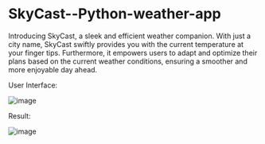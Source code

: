 # SkyCast--Python-weather-app
Introducing SkyCast, a sleek and efficient weather companion. 
With just a city name, SkyCast swiftly provides you with the current temperature at your finger tips. 
Furthermore, it empowers users to adapt and optimize their plans based on the current weather conditions, ensuring a smoother and more enjoyable day ahead.

User Interface:

![image](https://github.com/Nikita461/SkyCast--Python-weather-app/assets/69640422/76400244-5ca6-4934-8bca-fe8f91434f2e)

Result:

![image](https://github.com/Nikita461/SkyCast--Python-weather-app/assets/69640422/5061cb4e-26fe-4cc1-9766-33f2f4f65277)


